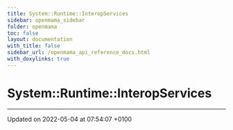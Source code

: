 ```yaml
---
title: System::Runtime::InteropServices
sidebar: openmama_sidebar
folder: openmama
toc: false
layout: documentation
with_title: false
sidebar_url: /openmama_api_reference_docs.html
with_doxylinks: true
---
```


# System::Runtime::InteropServices








-------------------------------

Updated on 2022-05-04 at 07:54:07 +0100